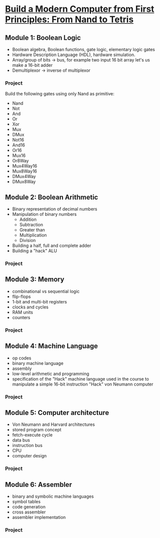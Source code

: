 # [Build a Modern Computer from First Principles: From Nand to Tetris](https://www.coursera.org/learn/build-a-computer)
## Module 1: Boolean Logic
- Boolean algebra, Boolean functions, gate logic, elementary logic gates
- Hardware Description Language (HDL), hardware simulation.
- Array/group of bits -> bus, for example two input 16 bit array let's us make a 16-bit adder
- Demultiplexor -> inverse of multiplexor
### Project
Build the following gates using only Nand as primitive:
- Nand
- Not
- And
- Or
- Xor
- Mux
- DMux
- Not16
- And16
- Or16
- Mux16
- Or8Way
- Mux4Way16
- Mux8Way16
- DMux4Way
- DMux8Way
## Module 2: Boolean Arithmetic
- Binary representation of decimal numbers
- Manipulation of binary numbers
  - Addition
  - Subtraction
  - Greater than
  - Multiplication
  - Division
- Building a half, full and complete adder
- Building a "hack" ALU
### Project
## Module 3: Memory
- combinational vs sequential logic
- flip-flops
- 1-bit and multi-bit registers
- clocks and cycles
- RAM units
- counters
### Project
## Module 4: Machine Language
- op codes
- binary machine language
- assembly
- low-level arithmetic and programming
- specification of the "Hack" machine language used in the course to manipulate a simple 16-bit instruction "Hack" von Neumann computer
### Project
## Module 5: Computer architecture
- Von Neumann and Harvard architectures
- stored program concept
- fetch-execute cycle
- data bus
- instruction bus
- CPU
- computer design
### Project
## Module 6: Assembler
- binary and symbolic machine languages
- symbol tables
- code generation
- cross assembler
- assembler implementation
### Project